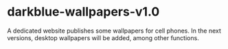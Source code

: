 # darkblue-wallpapers-v1.0
A dedicated website publishes some wallpapers for cell phones. In the next versions, desktop wallpapers will be added, among other functions.
